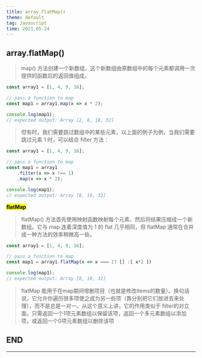 ```yaml
---
title: array.flatMap()
theme: default
tag: Javascript
time: 2021.05.24
---
```


## array.flatMap()

> map() 方法创建一个新数组，这个新数组由原数组中的每个元素都调用一次提供的函数后的返回值组成。

```js
const array1 = [1, 4, 9, 16];

// pass a function to map
const map1 = array1.map(x => x * 2);

console.log(map1);
// expected output: Array [2, 8, 18, 32]
```

> 但有时，我们需要跳过数组中的某些元素，以上面的例子为例，当我们需要跳过元素 1 时，可以结合 filter 方法：

```js
const array1 = [1, 4, 9, 16];

// pass a function to map
const map1 = array1
    .filter(x => x !== 1)
    .map(x => x * 2);

console.log(map1);
// expected output: Array [8, 18, 32]
```

**<mark>flatMap</mark>**
> flatMap() 方法首先使用映射函数映射每个元素，然后将结果压缩成一个新数组。它与 map 连着深度值为 1 的 flat 几乎相同，但 flatMap 通常在合并成一种方法的效率稍微高一些。

```js
const array1 = [1, 4, 9, 16];

// pass a function to map
const map1 = array1.flatMap(x => x === 1? [] :[ x*2 ])

console.log(map1);
// expected output: Array [8, 18, 32]
```

> flatMap 能用于在map期间增删项目（也就是修改items的数量）。换句话说，它允许你遍历很多项使之成为另一些项（靠分别把它们放进去来处理），而不是总是一对一。从这个意义上讲，它的作用类似于 filter的对立面。只需返回一个1项元素数组以保留该项，返回一个多元素数组以添加项，或返回一个0项元素数组以删除该项

## END

---
